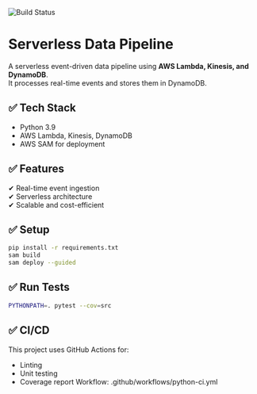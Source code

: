 ![Build Status](https://github.com/TU-USUARIO/serverless-data-pipeline/actions/workflows/python-ci.yml/badge.svg)

# Serverless Data Pipeline
A serverless event-driven data pipeline using **AWS Lambda, Kinesis, and DynamoDB**.  
It processes real-time events and stores them in DynamoDB.

## ✅ Tech Stack
- Python 3.9
- AWS Lambda, Kinesis, DynamoDB
- AWS SAM for deployment

## ✅ Features
✔ Real-time event ingestion  
✔ Serverless architecture  
✔ Scalable and cost-efficient  

## ✅ Setup
```bash
pip install -r requirements.txt
sam build
sam deploy --guided
```

## ✅ Run Tests
```bash
PYTHONPATH=. pytest --cov=src
```

## ✅ CI/CD
This project uses GitHub Actions for:
- Linting
- Unit testing
- Coverage report
Workflow: .github/workflows/python-ci.yml


